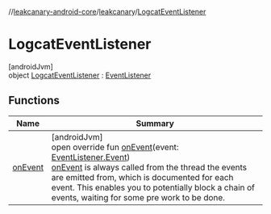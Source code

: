 //[leakcanary-android-core](../../../index.md)/[leakcanary](../index.md)/[LogcatEventListener](index.md)

# LogcatEventListener

[androidJvm]\
object [LogcatEventListener](index.md) : [EventListener](../-event-listener/index.md)

## Functions

| Name | Summary |
|---|---|
| [onEvent](on-event.md) | [androidJvm]<br>open override fun [onEvent](on-event.md)(event: [EventListener.Event](../-event-listener/-event/index.md))<br>[onEvent](on-event.md) is always called from the thread the events are emitted from, which is documented for each event. This enables you to potentially block a chain of events, waiting for some pre work to be done. |
